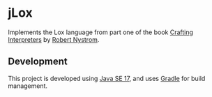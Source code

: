 # jLox

Implements the Lox language from part one of the book
[Crafting Interpreters][1] by [Robert Nystrom][2].

## Development

This project is developed using [Java SE 17][3], and uses [Gradle][4] for build
management.

[1]: https://craftinginterpreters.com
[2]: https://journal.stuffwithstuff.com/
[3]: https://www.oracle.com/java/technologies/javase/jdk17-archive-downloads.html
[4]: https://gradle.org/
